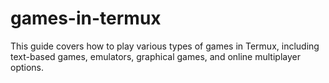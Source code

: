 # games-in-termux
This guide covers how to play various types of games in Termux, including text-based games, emulators, graphical games, and online multiplayer options.
